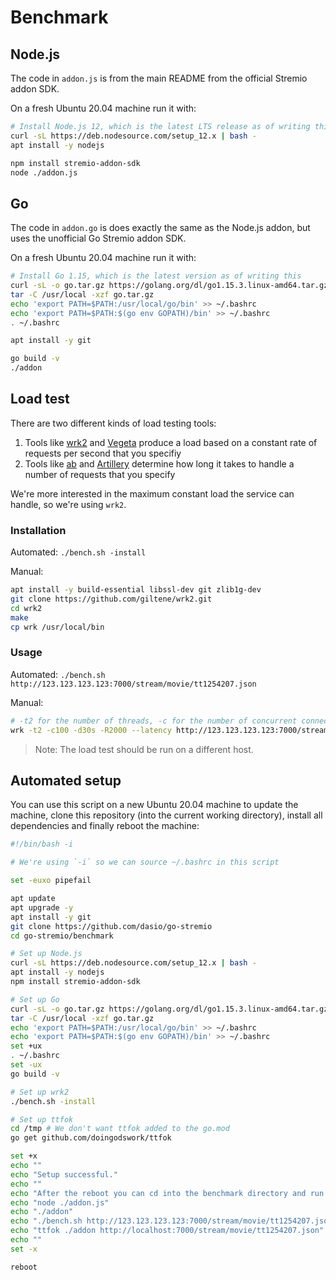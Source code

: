 # Benchmark

## Node.js

The code in `addon.js` is from the main README from the official Stremio addon SDK.

On a fresh Ubuntu 20.04 machine run it with:

```bash
# Install Node.js 12, which is the latest LTS release as of writing this.
curl -sL https://deb.nodesource.com/setup_12.x | bash -
apt install -y nodejs

npm install stremio-addon-sdk
node ./addon.js
```

## Go

The code in `addon.go` is does exactly the same as the Node.js addon, but uses the unofficial Go Stremio addon SDK.

On a fresh Ubuntu 20.04 machine run it with:

```bash
# Install Go 1.15, which is the latest version as of writing this
curl -sL -o go.tar.gz https://golang.org/dl/go1.15.3.linux-amd64.tar.gz
tar -C /usr/local -xzf go.tar.gz
echo 'export PATH=$PATH:/usr/local/go/bin' >> ~/.bashrc
echo 'export PATH=$PATH:$(go env GOPATH)/bin' >> ~/.bashrc
. ~/.bashrc

apt install -y git

go build -v
./addon
```

## Load test

There are two different kinds of load testing tools:

1. Tools like [wrk2](https://github.com/giltene/wrk2) and [Vegeta](https://github.com/tsenart/vegeta) produce a load based on a constant rate of requests per second that you specifiy
2. Tools like [ab](https://httpd.apache.org/docs/2.4/programs/ab.html) and [Artillery](https://artillery.io/) determine how long it takes to handle a number of requests that you specify

We're more interested in the maximum constant load the service can handle, so we're using `wrk2`.

### Installation

Automated: `./bench.sh -install`

Manual:

```bash
apt install -y build-essential libssl-dev git zlib1g-dev
git clone https://github.com/giltene/wrk2.git
cd wrk2
make
cp wrk /usr/local/bin
```

### Usage

Automated: `./bench.sh http://123.123.123.123:7000/stream/movie/tt1254207.json`

Manual:

```bash
# -t2 for the number of threads, -c for the number of concurrent connections, -d for the duration, -R for the request rate
wrk -t2 -c100 -d30s -R2000 --latency http://123.123.123.123:7000/stream/movie/tt1254207.json
```

> Note: The load test should be run on a different host.

## Automated setup

You can use this script on a new Ubuntu 20.04 machine to update the machine, clone this repository (into the current working directory), install all dependencies and finally reboot the machine:

```bash
#!/bin/bash -i

# We're using `-i` so we can source ~/.bashrc in this script

set -euxo pipefail

apt update
apt upgrade -y
apt install -y git
git clone https://github.com/dasio/go-stremio
cd go-stremio/benchmark

# Set up Node.js
curl -sL https://deb.nodesource.com/setup_12.x | bash -
apt install -y nodejs
npm install stremio-addon-sdk

# Set up Go
curl -sL -o go.tar.gz https://golang.org/dl/go1.15.3.linux-amd64.tar.gz
tar -C /usr/local -xzf go.tar.gz
echo 'export PATH=$PATH:/usr/local/go/bin' >> ~/.bashrc
echo 'export PATH=$PATH:$(go env GOPATH)/bin' >> ~/.bashrc
set +ux
. ~/.bashrc
set -ux
go build -v

# Set up wrk2
./bench.sh -install

# Set up ttfok
cd /tmp # We don't want ttfok added to the go.mod
go get github.com/doingodswork/ttfok

set +x
echo ""
echo "Setup successful."
echo ""
echo "After the reboot you can cd into the benchmark directory and run:"
echo "node ./addon.js"
echo "./addon"
echo "./bench.sh http://123.123.123.123:7000/stream/movie/tt1254207.json"
echo "ttfok ./addon http://localhost:7000/stream/movie/tt1254207.json"
echo ""
set -x

reboot
```
